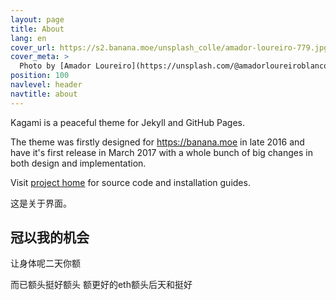 ```yaml
---
layout: page
title: About
lang: en
cover_url: https://s2.banana.moe/unsplash_colle/amador-loureiro-779.jpg
cover_meta: >
  Photo by [Amador Loureiro](https://unsplash.com/@amadorloureiroblanco)
position: 100
navlevel: header
navtitle: about
---
```


Kagami is a peaceful theme for Jekyll and GitHub Pages.

The theme was firstly designed for <https://banana.moe> in late 2016 and have it's first release in March 2017 with a whole bunch of big changes in both design and implementation.

Visit [project home](https://github.com/kamikat/jekyll-theme-kagami) for source code and installation guides.

这是关于界面。

## 冠以我的机会

让身体呢二天你额 

而已额头挺好额头 额更好的eth额头后天和挺好